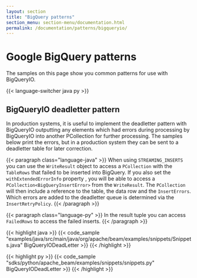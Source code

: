 ```yaml
---
layout: section
title: "BigQuery patterns"
section_menu: section-menu/documentation.html
permalink: /documentation/patterns/bigqueryio/
---
```

<!--
Licensed under the Apache License, Version 2.0 (the "License");
you may not use this file except in compliance with the License.
You may obtain a copy of the License at

http://www.apache.org/licenses/LICENSE-2.0

Unless required by applicable law or agreed to in writing, software
distributed under the License is distributed on an "AS IS" BASIS,
WITHOUT WARRANTIES OR CONDITIONS OF ANY KIND, either express or implied.
See the License for the specific language governing permissions and
limitations under the License.
-->

# Google BigQuery patterns

The samples on this page show you common patterns for use with BigQueryIO.

{{< language-switcher java py >}}

## BigQueryIO deadletter pattern
In production systems, it is useful to implement the deadletter pattern with BigQueryIO outputting any elements which had errors during processing by BigQueryIO into another PCollection for further processing.
The samples below print the errors, but in a production system they can be sent to a deadletter table for later correction.

{{< paragraph class="language-java" >}}
When using `STREAMING_INSERTS`  you can use the `WriteResult` object to access a `PCollection` with the `TableRows` that failed to be inserted into BigQuery.
If you also set the `withExtendedErrorInfo` property , you will be able to access a `PCollection<BigQueryInsertError>` from the `WriteResult`. The `PCollection` will then include a reference to the table, the data row and the `InsertErrors`. Which errors are added to the deadletter queue is determined via the `InsertRetryPolicy`.
{{< /paragraph >}}

{{< paragraph class="language-py" >}}
In the result tuple you can access `FailedRows` to access the failed inserts.
{{< /paragraph >}}

{{< highlight java >}}
{{< code_sample "examples/java/src/main/java/org/apache/beam/examples/snippets/Snippets.java" BigQueryIODeadLetter >}}
{{< /highlight >}}

{{< highlight py >}}
{{< code_sample "sdks/python/apache_beam/examples/snippets/snippets.py" BigQueryIODeadLetter >}}
{{< /highlight >}}
